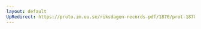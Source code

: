 ```yaml
---
layout: default
UpRedirect: https://pruto.im.uu.se/riksdagen-records-pdf/1870/prot-1870--fk--321/prot-1870--fk--321_007.pdf
---
```

